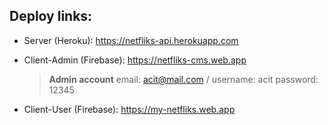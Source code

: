 ## Deploy links:

- Server (Heroku): https://netfliks-api.herokuapp.com
- Client-Admin (Firebase): https://netfliks-cms.web.app

  > **Admin account**
  > email: acit@mail.com / username: acit
  > password: 12345

- Client-User (Firebase): https://my-netfliks.web.app
